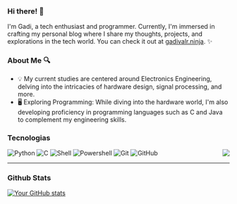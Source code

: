### Hi there! 👋

I'm Gadi, a tech enthusiast and programmer. Currently, I'm immersed in crafting my personal blog where I share my thoughts, projects, and explorations in the tech world. You can check it out at [gadivalr.ninja](https://gadivalr.ninja). ✨

### About Me 🔍
- 💡 My current studies are centered around Electronics Engineering, delving into the intricacies of hardware design, signal processing, and more.
- 🖥️ Exploring Programming: While diving into the hardware world, I'm also developing proficiency in programming languages such as C and Java to complement my engineering skills.

### Tecnologias
  <img align="right" src="https://media4.giphy.com/media/v1.Y2lkPTc5MGI3NjExYno5aGdyanp3b28xMm51aG8ydnh6a3ZiYWZudGw0dmw3a2hscDA5NCZlcD12MV9pbnRlcm5hbF9naWZfYnlfaWQmY3Q9cw/vfTnz2QVJ1ip2/giphy.gif">
  <div align="left">
    <div>
      <img alt="Python" src="https://img.shields.io/badge/python-100000?style=for-the-badge&logo=python&logoColor=blue">
      <img alt="C" src="https://img.shields.io/badge/c-100000?style=for-the-badge&logo=c">
      <img alt="Shell" src="https://img.shields.io/badge/shell-100000?style=for-the-badge&logo=shellscript">
      <img alt="Powershell" src="https://img.shields.io/badge/powershell-100000?style=for-the-badge&logo=powershell">
      <img alt="Git" src="https://img.shields.io/badge/git-100000?style=for-the-badge&logo=git">
      <img alt="GitHub" src="https://img.shields.io/badge/github-100000?style=for-the-badge&logo=github">
      <img alt="" src="https://img.shields.io/badge/obsidian-100000?style=for-the-badge&logo=obsidian&logoColor=purple">
    </div>
    <hr height="1">
  </div>

  
### Github Stats 


[![Your GitHub stats](https://github-readme-stats.vercel.app/api?username=gadivalr&show_icons=true&theme=radical)](https://github.com/gadivalr)
